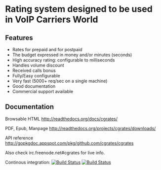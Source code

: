 # Rating system designed to be used in VoIP Carriers World #

## Features ##
+ Rates for prepaid and for postpaid
+ The budget expressed in money and/or minutes (seconds)
+ High accuracy rating: configurable to milliseconds
+ Handles volume discount
+ Received calls bonus
+ Fully/Easy configurable 
+ Very fast (5000+ req/sec on a single machine)
+ Good documentation
+ Commercial support available

## Documentation ##
Browsable HTML http://readthedocs.org/docs/cgrates/

PDF, Epub, Manpage http://readthedocs.org/projects/cgrates/downloads/

API reference http://gopkgdoc.appspot.com/pkg/github.com/cgrates/cgrates

Also check irc.freenode.net#cgrates for live info.

Continous integration: [![Build Status](http://goci.me/project/image/github.com/cgrates/cgrates "Continous integration")](http://goci.me/project/github.com/cgrates/cgrates) [![Build Status](https://secure.travis-ci.org/cgrates/cgrates.png)](http://travis-ci.org/cgrates/cgrates)
